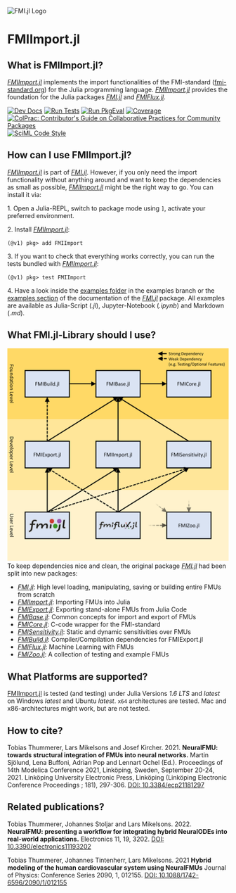 ![FMI.jl Logo](https://github.com/ThummeTo/FMI.jl/blob/main/logo/dark/fmijl_logo_640_320.png?raw=true  "FMI.jl Logo")
# FMIImport.jl

## What is FMIImport.jl?
[*FMIImport.jl*](https://github.com/ThummeTo/FMIImport.jl) implements the import functionalities of the FMI-standard ([fmi-standard.org](https://fmi-standard.org/)) for the Julia programming language. 
[*FMIImport.jl*](https://github.com/ThummeTo/FMIImport.jl) provides the foundation for the Julia packages [*FMI.jl*](https://github.com/ThummeTo/FMI.jl) and [*FMIFlux.jl*](https://github.com/ThummeTo/FMIFlux.jl).


[![Dev Docs](https://img.shields.io/badge/docs-dev-blue.svg)](https://ThummeTo.github.io/FMI.jl/dev) 
[![Run Tests](https://github.com/ThummeTo/FMIImport.jl/actions/workflows/Test.yml/badge.svg)](https://github.com/ThummeTo/FMIImport.jl/actions/workflows/Test.yml)
[![Run PkgEval](https://github.com/ThummeTo/FMIImport.jl/actions/workflows/Eval.yml/badge.svg)](https://github.com/ThummeTo/FMIImport.jl/actions/workflows/Eval.yml)
[![Coverage](https://codecov.io/gh/ThummeTo/FMIImport.jl/branch/main/graph/badge.svg)](https://codecov.io/gh/ThummeTo/FMIImport.jl)
[![ColPrac: Contributor's Guide on Collaborative Practices for Community Packages](https://img.shields.io/badge/ColPrac-Contributor's%20Guide-blueviolet)](https://github.com/SciML/ColPrac)
[![SciML Code Style](https://img.shields.io/static/v1?label=code%20style&message=SciML&color=9558b2&labelColor=389826)](https://github.com/SciML/SciMLStyle)

## How can I use FMIImport.jl?
[*FMIImport.jl*](https://github.com/ThummeTo/FMIImport.jl) is part of [*FMI.jl*](https://github.com/ThummeTo/FMI.jl). However, if you only need the import functionality without anything around and want to keep the dependencies as small as possible, [*FMIImport.jl*](https://github.com/ThummeTo/FMIImport.jl) might be the right way to go. You can install it via:

1\. Open a Julia-REPL, switch to package mode using `]`, activate your preferred environment.

2\. Install [*FMIImport.jl*](https://github.com/ThummeTo/FMIImport.jl):
```julia-repl
(@v1) pkg> add FMIImport
```

3\. If you want to check that everything works correctly, you can run the tests bundled with [*FMIImport.jl*](https://github.com/ThummeTo/FMIImport.jl):
```julia-repl
(@v1) pkg> test FMIImport
```

4\. Have a look inside the [examples folder](https://github.com/ThummeTo/FMI.jl/tree/examples/examples) in the examples branch or the [examples section](https://thummeto.github.io/FMI.jl/dev/examples/overview/) of the documentation of the [*FMI.jl*](https://github.com/ThummeTo/FMI.jl) package. All examples are available as Julia-Script (*.jl*), Jupyter-Notebook (*.ipynb*) and Markdown (*.md*).

## What FMI.jl-Library should I use?
![FMI.jl Family](https://github.com/ThummeTo/FMI.jl/blob/main/docs/src/assets/FMI_JL_family.png?raw=true "FMI.jl Family")
To keep dependencies nice and clean, the original package [*FMI.jl*](https://github.com/ThummeTo/FMI.jl) had been split into new packages:
- [*FMI.jl*](https://github.com/ThummeTo/FMI.jl): High level loading, manipulating, saving or building entire FMUs from scratch
- [*FMIImport.jl*](https://github.com/ThummeTo/FMIImport.jl): Importing FMUs into Julia
- [*FMIExport.jl*](https://github.com/ThummeTo/FMIExport.jl): Exporting stand-alone FMUs from Julia Code
- [*FMIBase.jl*](https://github.com/ThummeTo/FMIBase.jl): Common concepts for import and export of FMUs
- [*FMICore.jl*](https://github.com/ThummeTo/FMICore.jl): C-code wrapper for the FMI-standard
- [*FMISensitivity.jl*](https://github.com/ThummeTo/FMISensitivity.jl): Static and dynamic sensitivities over FMUs
- [*FMIBuild.jl*](https://github.com/ThummeTo/FMIBuild.jl): Compiler/Compilation dependencies for FMIExport.jl
- [*FMIFlux.jl*](https://github.com/ThummeTo/FMIFlux.jl): Machine Learning with FMUs
- [*FMIZoo.jl*](https://github.com/ThummeTo/FMIZoo.jl): A collection of testing and example FMUs

## What Platforms are supported?
[FMIImport.jl](https://github.com/ThummeTo/FMIImport.jl) is tested (and testing) under Julia Versions *1.6 LTS* and *latest* on Windows *latest* and Ubuntu *latest*. `x64` architectures are tested. Mac and x86-architectures might work, but are not tested.

## How to cite?
Tobias Thummerer, Lars Mikelsons and Josef Kircher. 2021. **NeuralFMU: towards structural integration of FMUs into neural networks.** Martin Sjölund, Lena Buffoni, Adrian Pop and Lennart Ochel (Ed.). Proceedings of 14th Modelica Conference 2021, Linköping, Sweden, September 20-24, 2021. Linköping University Electronic Press, Linköping (Linköping Electronic Conference Proceedings ; 181), 297-306. [DOI: 10.3384/ecp21181297](https://doi.org/10.3384/ecp21181297)

## Related publications?
Tobias Thummerer, Johannes Stoljar and Lars Mikelsons. 2022. **NeuralFMU: presenting a workflow for integrating hybrid NeuralODEs into real-world applications.** Electronics 11, 19, 3202. [DOI: 10.3390/electronics11193202](https://doi.org/10.3390/electronics11193202)

Tobias Thummerer, Johannes Tintenherr, Lars Mikelsons. 2021 **Hybrid modeling of the human cardiovascular system using NeuralFMUs** Journal of Physics: Conference Series 2090, 1, 012155. [DOI: 10.1088/1742-6596/2090/1/012155](https://doi.org/10.1088/1742-6596/2090/1/012155)
